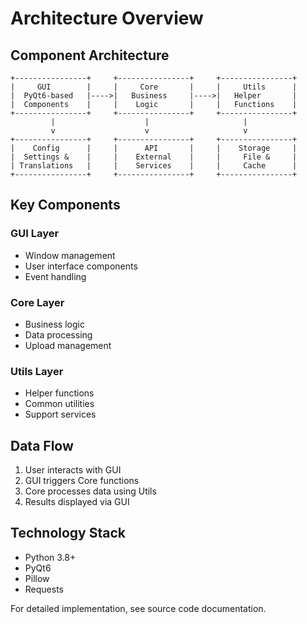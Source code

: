 # Architecture Overview

## Component Architecture

```
+----------------+     +----------------+     +----------------+
|     GUI        |     |     Core       |     |     Utils      |
|  PyQt6-based   |---->|   Business     |---->|   Helper       |
|  Components    |     |    Logic       |     |   Functions    |
+----------------+     +----------------+     +----------------+
         |                    |                     |
         v                    v                     v
+----------------+     +----------------+     +----------------+
|    Config      |     |      API       |     |    Storage     |
|  Settings &    |     |    External    |     |     File &     |
| Translations   |     |    Services    |     |     Cache      |
+----------------+     +----------------+     +----------------+
```

## Key Components

### GUI Layer
- Window management
- User interface components
- Event handling

### Core Layer
- Business logic
- Data processing
- Upload management

### Utils Layer
- Helper functions
- Common utilities
- Support services

## Data Flow

1. User interacts with GUI
2. GUI triggers Core functions
3. Core processes data using Utils
4. Results displayed via GUI

## Technology Stack

- Python 3.8+
- PyQt6
- Pillow
- Requests

For detailed implementation, see source code documentation.
